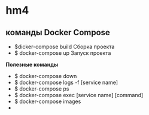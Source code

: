 # hm4
## команды Docker Compose

* $dicker-compose build Сборка проекта
* $ docker-compose up Запуск проекта

__Полезные команды__


* $ docker-compose down
* $ docker-compose logs -f [service name]
* $ docker-compose ps
* $ docker-compose exec [service name] [command]
* $ docker-compose images
* 